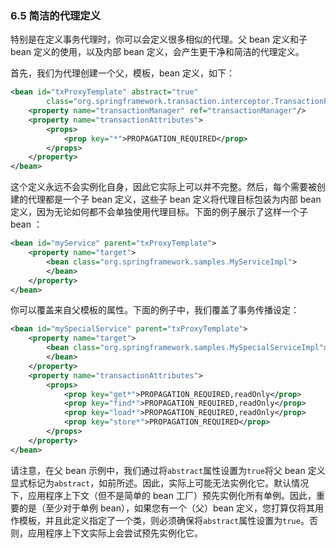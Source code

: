 ### 6.5 简洁的代理定义

特别是在定义事务代理时，你可以会定义很多相似的代理。父 bean 定义和子 bean 定义的使用，以及内部 bean 定义，会产生更干净和简洁的代理定义。

首先，我们为代理创建一个父，模板，bean 定义，如下：

```xml
<bean id="txProxyTemplate" abstract="true"
        class="org.springframework.transaction.interceptor.TransactionProxyFactoryBean">
    <property name="transactionManager" ref="transactionManager"/>
    <property name="transactionAttributes">
        <props>
            <prop key="*">PROPAGATION_REQUIRED</prop>
        </props>
    </property>
</bean>
```

这个定义永远不会实例化自身，因此它实际上可以并不完整。然后，每个需要被创建的代理都是一个子 bean 定义，这些子 bean 定义将代理目标包装为内部 bean 定义，因为无论如何都不会单独使用代理目标。下面的例子展示了这样一个子 bean ：

```xml
<bean id="myService" parent="txProxyTemplate">
    <property name="target">
        <bean class="org.springframework.samples.MyServiceImpl">
        </bean>
    </property>
</bean>
```

你可以覆盖来自父模板的属性。下面的例子中，我们覆盖了事务传播设定：

```xml
<bean id="mySpecialService" parent="txProxyTemplate">
    <property name="target">
        <bean class="org.springframework.samples.MySpecialServiceImpl">
        </bean>
    </property>
    <property name="transactionAttributes">
        <props>
            <prop key="get*">PROPAGATION_REQUIRED,readOnly</prop>
            <prop key="find*">PROPAGATION_REQUIRED,readOnly</prop>
            <prop key="load*">PROPAGATION_REQUIRED,readOnly</prop>
            <prop key="store*">PROPAGATION_REQUIRED</prop>
        </props>
    </property>
</bean>
```

请注意，在父 bean 示例中，我们通过将`abstract`属性设置为`true`将父 bean 定义显式标记为`abstract`，如前所述。因此，实际上可能无法实例化它。默认情况下，应用程序上下文（但不是简单的 bean 工厂）预先实例化所有单例。因此，重要的是（至少对于单例 bean），如果您有一个（父）bean 定义，您打算仅将其用作模板，并且此定义指定了一个类，则必须确保将`abstract`属性设置为`true`。否则，应用程序上下文实际上会尝试预先实例化它。

